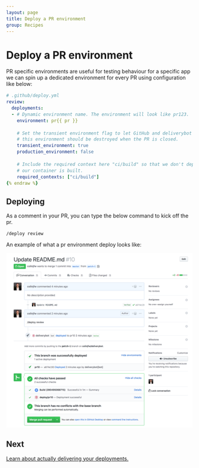 ```yaml
---
layout: page
title: Deploy a PR environment
group: Recipes
---
```


# Deploy a PR environment

PR specific environments are useful for testing behaviour for a specific app
we can spin up a dedicated environment for every PR using configuration like
below:

```yaml {% raw %}
# .github/deploy.yml
review:
  deployments:
  - # Dynamic environment name. The environment will look like pr123.
    environment: pr{{ pr }}

    # Set the transient environment flag to let GitHub and deliverybot know that
    # this environment should be destroyed when the PR is closed.
    transient_environment: true
    production_environment: false

    # Include the required context here "ci/build" so that we don't deploy before
    # our container is built.
    required_contexts: ["ci/build"]
{% endraw %}
```

## Deploying

As a comment in your PR, you can type the below command to kick off the pr.

    /deploy review

An example of what a pr environment deploy looks like:

![Deploy on pr environments](/assets/images/pr-deploy.png)

## Next

[Learn about actually delivering your deployments.](/docs/actions)
